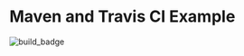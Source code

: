 # Maven and Travis CI Example
![build_badge](https://travis-ci.org/jackalsin/DistributedSystem.svg?branch=master "Logo Title Text 1")

